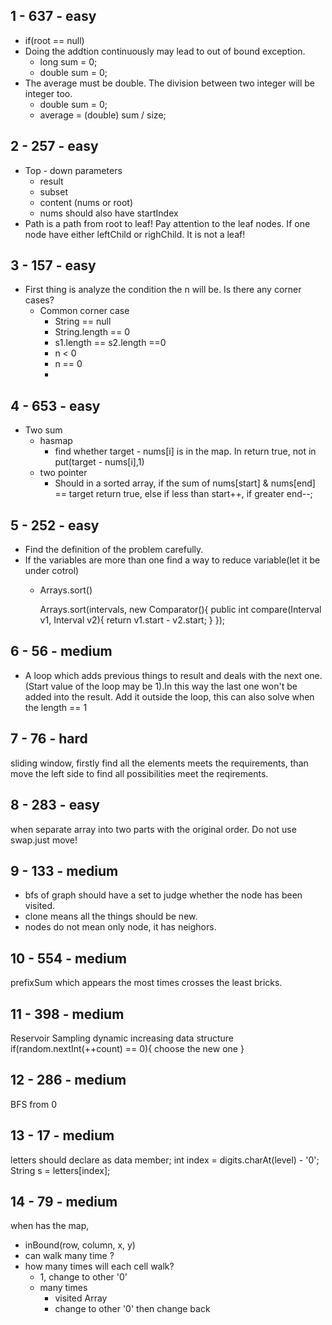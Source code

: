 ## 1 - 637 - easy
- if(root == null)
- Doing the addtion continuously may lead to out of bound exception.
    + long sum = 0;
    + double sum = 0;
- The average must be double. The division between two integer will be integer too.
    + double sum = 0;
    + average = (double) sum / size;

## 2 - 257 - easy
- Top - down parameters
    + result
    + subset
    + content (nums or root)
    + nums should also have startIndex
- Path is a path from root to leaf! Pay attention to the leaf nodes. If one node have either leftChild or righChild. It is not a leaf!

## 3 - 157 - easy
- First thing is analyze the condition the n will be. Is there any corner cases?
    + Common corner case
        + String == null
        + String.length == 0
        + s1.length == s2.length ==0
        + n < 0
        + n == 0
        +
## 4 - 653 - easy
- Two sum
    - hasmap
        - find whether target - nums[i] is in the map. In return true, not in put(target - nums[i],1)
    - two pointer
        - Should in a sorted array, if the sum of nums[start] & nums[end] == target return true, else if less than start++, if greater end--;
## 5 - 252 - easy
- Find the definition of the problem carefully.
- If the variables are more than one find a way to reduce variable(let it be under cotrol)
    - Arrays.sort()


        Arrays.sort(intervals, new Comparator<Intervals>(){
            public int compare(Interval v1, Interval v2){
                return v1.start - v2.start;
            }
        });

## 6 - 56 - medium
- A loop which adds previous things to result and deals with the next one.(Start value of the loop may be 1).In this way the last one won't be added into the result. Add it outside the loop, this can also solve when the length == 1

## 7 - 76 - hard
sliding window, firstly find all the elements meets the requirements, than move the left side to find all possibilities meet the reqirements.

## 8 - 283 - easy
when separate array into two parts with the original order. Do not use swap.just move!

## 9 - 133 - medium
- bfs of graph should have a set to judge whether the node has been visited.
- clone means all the things should be new.
- nodes do not mean only node, it has neighors.

## 10 - 554 - medium
prefixSum which appears the most times crosses the least bricks.

## 11 - 398 - medium
Reservoir Sampling
dynamic increasing data structure
if(random.nextInt(++count) == 0){
    choose the new one
}

## 12 - 286 - medium
BFS from 0

## 13 - 17 - medium
letters should declare as data member;
int index = digits.charAt(level) - '0';
String s = letters[index];

## 14 - 79 - medium
when has the map,
- inBound(row, column, x, y)
- can walk many time ?
- how many times will each cell walk?
    - 1, change to other '0'
    - many times
        - visited Array
        - change to other '0' then change back

